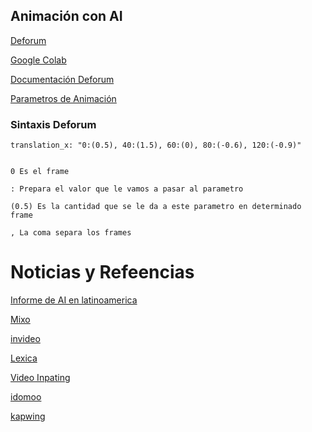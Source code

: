 
## Animación con AI

[Deforum](https://deforum.github.io/)

[Google Colab](https://colab.research.google.com/github/deforum-art/deforum-stable-diffusion/blob/main/Deforum_Stable_Diffusion.ipynb)

[Documentación Deforum](https://docs.google.com/document/d/1RrQv7FntzOuLg4ohjRZPVL7iptIyBhwwbcEYEW2OfcI/edit#heading=h.s2ihhcctvtj1)

[Parametros de Animación](https://deforum.github.io/animation.html)


### Sintaxis Deforum

~~~
translation_x: "0:(0.5), 40:(1.5), 60:(0), 80:(-0.6), 120:(-0.9)"


0 Es el frame

: Prepara el valor que le vamos a pasar al parametro

(0.5) Es la cantidad que se le da a este parametro en determinado frame

, La coma separa los frames 

~~~




# Noticias y Refeencias

[Informe de AI en latinoamerica](https://web.karisma.org.co/informe-sobre-politicas-de-inteligencia-artificial-y-derechos-de-autor-en-america-latina/)

[Mixo](https://app.mixo.io/)

[invideo](https://ai.invideo.io/)

[Lexica](https://lexica.art/)

[Video Inpating](https://shangchenzhou.com/projects/ProPainter/)

[idomoo](https://www.idomoo.ai/)

[kapwing](https://www.kapwing.com/)
